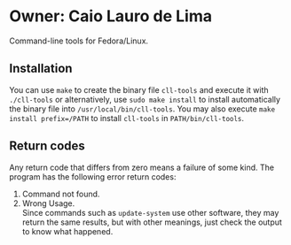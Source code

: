# Owner: Caio Lauro de Lima

Command-line tools for Fedora/Linux.

## Installation
You can use `make` to create the binary file `cll-tools` and execute it with `./cll-tools` or alternatively,
use `sudo make install` to install automatically the binary file into `/usr/local/bin/cll-tools`.
You may also execute `make install prefix=/PATH` to install `cll-tools` in `PATH/bin/cll-tools`.

## Return codes
Any return code that differs from zero means a failure of some kind. The program has the following error return codes: 
1. Command not found.
2. Wrong Usage.\
Since commands such as `update-system` use other software, they may return the same results, but with other meanings, just check the output to know what happened.
